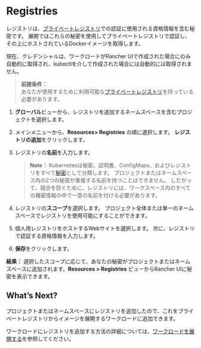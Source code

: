 # Registries

レジストリは、[プライベートレジストリ](https://kubernetes.io/docs/tasks/configure-pod-container/pull-image-private-registry/)での認証に使用される資格情報を含む秘密です。
展開ではこれらの秘密を使用してプライベートレジストリで認証し、その上にホストされているDockerイメージを取得します。

現在、クレデンシャルは、ワークロードがRancher UIで作成された場合にのみ自動的に取得され、kubectlを介して作成された場合には自動的には取得されません。

> **前提条件：**  
> あなたが使用するために利用可能な[プライベートレジストリ](https://docs.docker.com/registry/deploying/)を持っている必要があります。 

1. **グローバル**ビューから、レジストリを追加するネームスペースを含むプロジェクトを選択します。

1. メインメニューから、**Resources> Registries** の順に選択します。 **レジストリの追加**をクリックします。

1. レジストリの**名前**を入力します。

    > **Note：**
    > Kubernetesは秘密、証明書、ConfigMaps、およびレジストリをすべて[秘密](https://kubernetes.io/docs/concepts/configuration/secret/)として分類します。
    > プロジェクトまたはネームスペース内の2つの秘密が重複する名前を持つことはできません。
    > したがって、競合を防ぐために、レジストリには、ワークスペース内のすべての機密情報の中で一意の名前を付ける必要があります。

1. レジストリの**スコープ**を選択します。
プロジェクト全体または単一のネームスペースでレジストリを使用可能にすることができます。

1. 個人用レジストリをホストするWebサイトを選択します。
次に、レジストリで認証する資格情報を入力します。

1. **保存**をクリックします。

**結果：** 選択したスコープに応じて、あなたの秘密がプロジェクトまたはネームスペースに追加されます。**Resources > Registries** ビューからRancher UIに秘密を表示できます。

## What’s Next?

プロジェクトまたはネームスペースにレジストリを追加したので、これをプライベートレジストリからイメージを展開するワークロードに追加できます。

ワークロードにレジストリを追加する方法の詳細については、[ワークロードを展開する](https://rancher.com/docs/rancher/v2.x/en/k8s-in-rancher/workloads/deploy-workloads/)を参照してください。

